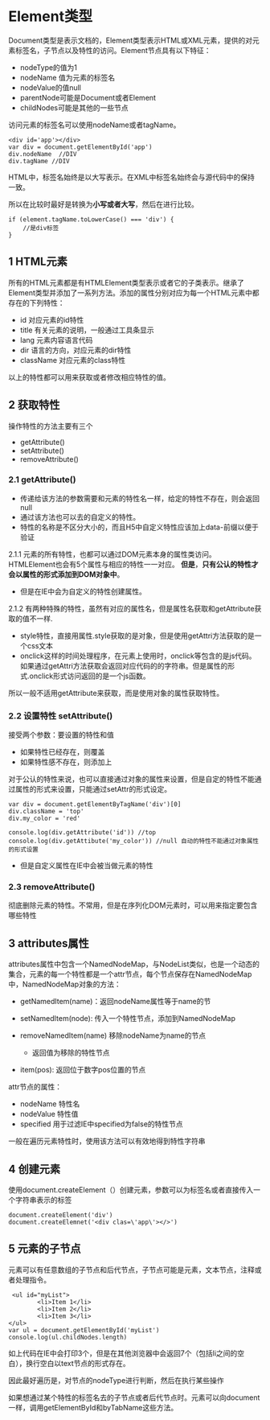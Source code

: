 # Element类型

Document类型是表示文档的，Element类型表示HTML或XML元素，提供的对元素标签名，子节点以及特性的访问。Element节点具有以下特征：

* nodeType的值为1
* nodeName 值为元素的标签名
* nodeValue的值null
* parentNode可能是Document或者Element
* childNodes可能是其他的一些节点

访问元素的标签名可以使用nodeName或者tagName。

```
<div id='app'></div>
var div = document.getElementById('app')
div.nodeName  //DIV
div.tagName //DIV
```

HTML中，标签名始终是以大写表示。在XML中标签名始终会与源代码中的保持一致。

所以在比较时最好是转换为**小写或者大写**，然后在进行比较。

```
if (element.tagName.toLowerCase() === 'div') {
    //是div标签
}
```



## 1 HTML元素

所有的HTML元素都是有HTMLElement类型表示或者它的子类表示。继承了Element类型并添加了一系列方法。添加的属性分别对应为每一个HTML元素中都存在的下列特性：

* id 对应元素的id特性
* title 有关元素的说明，一般通过工具条显示
* lang 元素内容语言代码
* dir 语言的方向，对应元素的dir特性
* className 对应元素的class特性

以上的特性都可以用来获取或者修改相应特性的值。



## 2 获取特性

操作特性的方法主要有三个

* getAttribute\(\)
* setAttribute\(\)
* removeAttribute\(\)

### 2.1 getAttribute\(\)

* 传递给该方法的参数需要和元素的特性名一样，给定的特性不存在，则会返回null
* 通过该方法也可以去的自定义的特性。
* 特性的名称是不区分大小的，而且H5中自定义特性应该加上data-前缀以便于验证

2.1.1 元素的所有特性，也都可以通过DOM元素本身的属性类访问。HTMLElement也会有5个属性与相应的特性一一对应。 **但是**，**只有公认的特性才会以属性的形式添加到DOM对象中**。

* 但是在IE中会为自定义的特性创建属性。

2.1.2 有两种特殊的特性，虽然有对应的属性名，但是属性名获取和getAttribute获取的值不一样.

* style特性，直接用属性.style获取的是对象，但是使用getAttri方法获取的是一个css文本
* onclick这样的时间处理程序，在元素上使用时，onclick等包含的是js代码。如果通过getAttri方法获取会返回对应代码的的字符串。但是属性的形式.onclick形式访问返回的是一个js函数。

所以一般不适用getAttribute来获取，而是使用对象的属性获取特性。



### 2.2 设置特性 setAttribute\(\)

接受两个参数：要设置的特性和值

* 如果特性已经存在，则覆盖
* 如果特性感不存在，则添加上

对于公认的特性来说，也可以直接通过对象的属性来设置，但是自定的特性不能通过属性的形式来设置，只能通过setAttr的形式设定。

```
var div = document.getElementByTagName('div')[0]
div.className = 'top'
div.my_color = 'red'

console.log(div.getAttribute('id')) //top
console.log(div.getAttibute('my_color')) //null 自动的特性不能通过对象属性的形式设置
```



* 但是自定义属性在IE中会被当做元素的特性



### 2.3 removeAttribute\(\)

彻底删除元素的特性。不常用，但是在序列化DOM元素时，可以用来指定要包含哪些特性



## 3 attributes属性

attributes属性中包含一个NamedNodeMap，与NodeList类似，也是一个动态的集合，元素的每一个特性都是一个attr节点，每个节点保存在NamedNodeMap中，NamedNodeMap对象的方法：

* getNamedItem\(name\)：返回nodeName属性等于name的节
* setNamedItem\(node\): 传入一个特性节点，添加到NamedNodeMap
* removeNamedItem\(name\)  移除nodeName为name的节点
  * 返回值为移除的特性节点

* item\(pos\): 返回位于数字pos位置的节点

attr节点的属性：

* nodeName 特性名
* nodeValue 特性值
* specified 用于过滤IE中specified为false的特性节点

一般在遍历元素特性时，使用该方法可以有效地得到特性字符串



## 4 创建元素

使用document.createElement（）创建元素，参数可以为标签名或者直接传入一个字符串表示的标签

```
document.createElement('div')
document.createElemnet('<div clas=\'app\'></>')
```



## 5 元素的子节点

元素可以有任意数组的子节点和后代节点，子节点可能是元素，文本节点，注释或者处理指令。

```
 <ul id="myList">
        <li>Item 1</li>
        <li>Item 2</li>
        <li>Item 3</li>
</ul>
var ul = document.getElementById('myList')
console.log(ul.childNodes.length)
```

如上代码在IE中会打印3个，但是在其他浏览器中会返回7个（包括li之间的空白），换行空白以text节点的形式存在。

因此最好遍历是，对节点的nodeType进行判断，然后在执行某些操作



如果想通过某个特性的标签名去的子节点或者后代节点时。元素可以向document一样，调用getElementById和byTabName这些方法。











